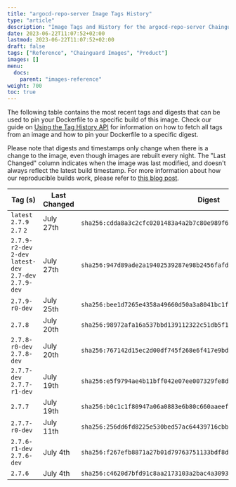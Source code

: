 ```yaml
---
title: "argocd-repo-server Image Tags History"
type: "article"
description: "Image Tags and History for the argocd-repo-server Chainguard Image"
date: 2023-06-22T11:07:52+02:00
lastmod: 2023-06-22T11:07:52+02:00
draft: false
tags: ["Reference", "Chainguard Images", "Product"]
images: []
menu:
  docs:
    parent: "images-reference"
weight: 700
toc: true
---
```


The following table contains the most recent tags and digests that can be used to pin your Dockerfile to a specific build of this image. Check our guide on [Using the Tag History API](/chainguard/chainguard-images/using-the-tag-history-api/) for information on how to fetch all tags from an image and how to pin your Dockerfile to a specific digest.

Please note that digests and timestamps only change when there is a change to the image, even though images are rebuilt every night. The "Last Changed" column indicates when the image was last modified, and doesn't always reflect the latest build timestamp. For more information about how our reproducible builds work, please refer to [this blog post](https://www.chainguard.dev/unchained/reproducing-chainguards-reproducible-image-builds).

| Tag (s)                                                    | Last Changed | Digest                                                                    |
|------------------------------------------------------------|--------------|---------------------------------------------------------------------------|
|  `latest` `2.7.9` `2.7` `2`                                | July 27th    | `sha256:cdda8a3c2cfc0201483a4a2b7c80e989f658b298e6b4136287bb639251f37ca2` |
|  `2.7.9-r2-dev` `2-dev` `latest-dev` `2.7-dev` `2.7.9-dev` | July 27th    | `sha256:947d89ade2a19402539287e98b2456fafd6085f22d5b3123d9c6a9625a3a46a8` |
|  `2.7.9-r0-dev`                                            | July 25th    | `sha256:bee1d7265e4358a49660d50a3a8041bc1f70cc8f5e794dbf14b33377c8bd2fc3` |
|  `2.7.8`                                                   | July 20th    | `sha256:98972afa16a537bbd139112322c51db5f1fd0ef2d72b3e6f755550e817fd63c2` |
|  `2.7.8-r0-dev` `2.7.8-dev`                                | July 20th    | `sha256:767142d15ec2d00df745f268e6f417e9bd4f34913c225c376aa60163bfef418f` |
|  `2.7.7-dev` `2.7.7-r1-dev`                                | July 19th    | `sha256:e5f9794ae4b11bff042e07ee007329fe8dba2eb4e874f9200e39dd2b81e1004b` |
|  `2.7.7`                                                   | July 19th    | `sha256:b0c1c1f80947a06a0883e6b80c660aaeef9daf0af05ce7eeb290e4e6400bf51b` |
|  `2.7.7-r0-dev`                                            | July 11th    | `sha256:256dd6fd8225e530bed57ac64439716cbb4e75df40cc05c34850fea2889f2439` |
|  `2.7.6-r1-dev` `2.7.6-dev`                                | July 4th     | `sha256:f267efb8871a27b01d79763751133bdf8de1d26eb626dfcd81044e1373f7203c` |
|  `2.7.6`                                                   | July 4th     | `sha256:c4620d7bfd91c8aa2173103a2bac4a3093630c82dfe11d35e1aba2996a7aa861` |
